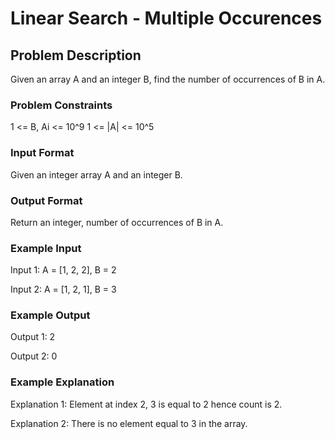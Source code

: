 # Linear Search - Multiple Occurences

## Problem Description
Given an array A and an integer B, find the number of occurrences of B in A.

### Problem Constraints
1 <= B, Ai <= 10^9
1 <= |A| <= 10^5

### Input Format
Given an integer array A and an integer B.


### Output Format
Return an integer, number of occurrences of B in A.


### Example Input
Input 1:
A = [1, 2, 2], B = 2 

Input 2:
A = [1, 2, 1], B = 3


### Example Output
Output 1:
2

Output 2:
0 


### Example Explanation
Explanation 1:
Element at index 2, 3 is equal to 2 hence count is 2. 

Explanation 2:
There is no element equal to 3 in the array.